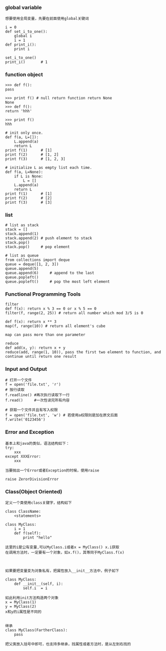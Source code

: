### global variable

	想要使用全局变量，先要在前面使用global关键词
	
	i = 0
	def set_i_to_one():
		global i
		i = 1
	def print_i():
		print i

	set_i_to_one()
	print_i()		# 1

### function object

	>>> def f():
	pass

	>>> print f() # null return function return None
	None
	>>> def f():
	return 'hhh'

	>>> print f()
	hhh
	
	# init only once.
	def f(a, L=[]):
		L.append(a)
		return L
	print f(1)		# [1]
	print f(2)		# [1, 2]
	print f(3)		# [1, 2, 3]

	# initialize L as empty list each time.
	def f(a, L=None):
		if L is None:
			L = []
		L.append(a)
		return L
	print f(1)		# [1]
	print f(2)		# [2]	
	print f(3)		# [3]
	
### list
	
	# list as stack
	stack = []
	stack.append(1)
	stack.append(2)	# push element to stack
	stack.pop()
	stack.pop()		# pop element

	# list as queue
	from collections import deque
	queue = deque([1, 2, 3])
	queue.append(5)
	queue.append(6)		# append to the last
	queue.popleft()		
	queue.popleft()		# pop the most left element

### Functional Programming Tools

	filter
	def f(x): return x % 3 == 0 or x % 5 == 0
	filter(f, range(2, 25)) # return all number which mod 3/5 is 0

	def f(x): return x ** 3
	map(f, range(10)) # return all element's cube
	
	map can pass more than one parameter

	reduce
	def add(x, y): return x + y
	reduce(add, range(1, 10)), pass the first two element to function, and continue until return one result
	
### Input and Output	

	# 打开一个文件
	f = open('file.txt', 'r')
	# 按行读取
	f.readline() #再次执行读取下一行
	f.read()	 #一次性读完所有内容
	
	# 获取一个文件并且有写入权限
	f = open('file.txt', 'w') # 若使用a权限则是加在原文后面
	f.write('0123456')
	
### Error and Exception

	基本上和java的类似，语法结构如下：
	try:
		xxx
	except XXXError:
		xxx
		
	当要抛出一个Error或者Exception的时候，使用raise
	
	raise ZerorDivisionError
	
### Class(Object Oriented)
	
	定义一个类使用class关键字，结构如下
	
	class ClassName:
		<statements>
		
	class MyClass:
		i = 1
		def f(self):
			print "hello"
			
	这里的i是公有变量,可以MyClass.i或者x = MyClass() x.i获取
	在调用方法时，一定要有一个对象，如x.f()，其等同于MyClass.f(x)
	
	
	
	如果要把变量变为对象私有，把属性放入__init__方法中，例子如下
	
	class MyClass:
		def __init__(self, i):
			self.i  = i
			
	如此利用init方法构造两个对象
	x = MyClass(1)
	y = MyClass(2)
	x和y的i属性是不同的
	
	
	继承
	class MyClass(FartherClass):
		pass
		
	把父类放入括号中即可，也支持多继承，找属性或者方法时，是从左到右找的
	
	